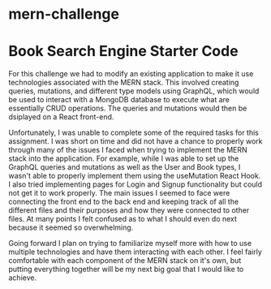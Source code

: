 # mern-challenge
# Book Search Engine Starter Code
For this challenge we had to modify an existing application to make it use technologies associated with the MERN stack. This involved creating queries, mutations, and 
different type models using GraphQL, which would be used to interact with a MongoDB database to execute what are essentially CRUD operations. The queries and mutations
would then be dsiplayed on a React front-end. 

Unfortunately, I was unable to complete some of the required tasks for this assignment. I was short on time and did not have a chance to properly work through many
of the issues I faced when trying to implement the MERN stack into the application. For example, while I was able to set up the GraphQL queries and mutations as well 
as the User and Book types, I wasn't able to properly implement them using the useMutation React Hook. I also tried implementing pages for Login and Signup 
functionality but could not get it to work properly. The main issues I seemed to face were connecting the front end to the back end and keeping track of all the 
different files and their purposes and how they were connected to other files. At many points I felt confused as to what I should even do next because it seemed so 
overwhelming.

Going forward I plan on trying to familiarize myself more with how to use multiple technologies and have them interacting with each other. I feel fairly comfortable
with each component of the MERN stack on it's own, but putting everything together will be my next big goal that I would like to achieve.
